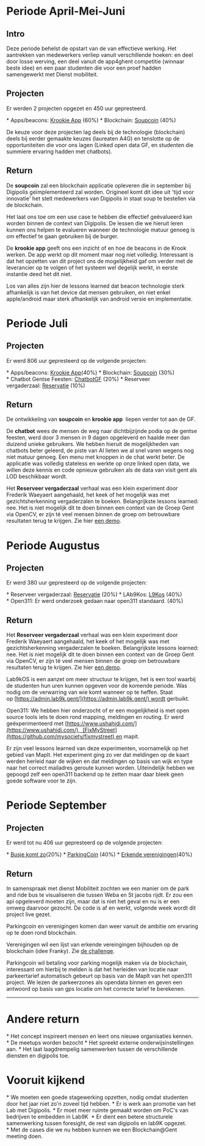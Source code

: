 # Periode April-Mei-Juni

## Intro 

Deze periode behelst de opstart van de van effectieve werking. Het aantrekken van medewerkers verliep vanuit verschillende hoeken: en deel door losse werving, een deel vanuit de app4ghent competitie (winnaar beste idee) en een paar studenten die voor een proef hadden samengewerkt met Dienst mobiliteit. 

## Projecten 

Er werden 2 projecten opgezet en 450 uur gepresteerd.

* Apps/beacons: [Krookie App](https://github.com/lab9k/Krookie) (60%)
* Blockchain: [Soupcoin](https://github.com/lab9k/SoupCoin) (40%)

De keuze voor deze projecten lag deels bij de technologie (blockchain) deels bij eerder gemaakte keuzes (laureaten A4G) en tenslotte op de opportuniteiten die voor ons lagen (Linked open data GF, en studenten die summiere ervaring hadden met chatbots).

## Return

De **soupcoin** zal een blockchain applicatie opleveren die in september bij Digipolis geïmplementeerd zal worden. Origineel komt dit idee uit 'tijd voor innovatie' het stelt medewerkers van Digipolis in staat soup te bestellen via de blockchain. 

Het laat ons toe om een use case te hebben die effectief geëvalueerd kan worden binnen de context van Digipolis. De lessen die we hieruit leren kunnen ons helpen te evalueren wanneer de technologie matuur genoeg is om effectief te gaan gebruiken bij de burger. 

De **krookie app** geeft ons een inzicht of en hoe de beacons in de Krook werken. De app werkt op dit moment maar nog niet volledig. Interessant is dat het opzetten van dit project ons de mogelijkheid gaf om verder met de leverancier op te volgen of het systeem wel degelijk werkt, in eerste instantie deed het dit niet. 

Los van alles zijn hier de lessons learned dat beacon technologie sterk afhankelijk is van het device dat mensen gebruiken, en niet enkel apple/android maar sterk afhankelijk van android versie en implementatie. 

# Periode Juli

## Projecten 
Er werd 806 uur gepresteerd op de volgende projecten:  

* Apps/beacons: [Krookie App](https://github.com/lab9k/Krookie)(40%)
* Blockchain: [Soupcoin](https://github.com/lab9k/SoupCoin) (30%)
* Chatbot Gentse Feesten: [ChatbotGF](https://github.com/lab9k/ChatbotGF) (20%)
* Reserveer vergaderzaal: [Reservatie](https://github.com/lab9k/reservatie_OpenCV) (10%)

## Return

De ontwikkeling van **soupcoin** en **krookie app**  liepen verder tot aan de GF. 

De **chatbot** wees de mensen de weg naar dichtbijzijnde podia op de gentse feesten, werd door 3 mensen in 9 dagen opgeleverd en haalde meer dan duizend unieke gebruikers. We hebben hieruit de mogelijkheden van chatbots beter geleerd, de piste van AI lieten we al snel varen wegens nog niet matuur genoeg. Een menu met knoppen in de chat werkt beter. De applicatie was volledig stateless en werkte op onze linked open data, we willen deze kennis en code opnieuw gebruiken als de data van visit gent als LOD beschikbaar wordt. 

Het **Reserveer vergaderzaal** verhaal was een klein experiment door Frederik Waeyaert aangehaald, het keek of het mogelijk was met gezichtsherkenning vergaderzalen te boeken. Belangrijkste lessons learned: nee. Het is niet mogelijk dit te doen binnen een context van de Groep Gent via OpenCV, er zijn té veel mensen binnen de groep om betrouwbare resultaten terug te krijgen. Zie hier [een demo](https://www.youtube.com/watch?v=giro7kRbgkc).

# Periode Augustus

## Projecten 
Er werd 380 uur gepresteerd op de volgende projecten:  

* Reserveer vergaderzaal: [Reservatie](https://github.com/lab9k/reservatie_OpenCV) (20%)
* LAb9Kos: [L9Kos](https://github.com/lab9k/lab9kos) (40%)
* Open311: Er werd onderzoek gedaan naar open311 standaard. (40%)

## Return

Het **Reserveer vergaderzaal** verhaal was een klein experiment door Frederik Waeyaert aangehaald, het keek of het mogelijk was met gezichtsherkenning vergaderzalen te boeken. Belangrijkste lessons learned: nee. Het is niet mogelijk dit te doen binnen een context van de Groep Gent via OpenCV, er zijn té veel mensen binnen de groep om betrouwbare resultaten terug te krijgen. Zie hier [een demo](https://www.youtube.com/watch?v=giro7kRbgkc).

Lab9kOS is een aanzet om meer structuur te krijgen, het is een tool waarbij de studenten hun uren kunnen opgeven voor de komende periode. Was nodig om de verwarring van wie komt wanneer op te heffen. Staat op [https://admin.lab9k.gent/](https://admin.lab9k.gent/) wordt gerbuikt. 

Open311: We hebben hier onderzocht of er een mogelijkheid is met open source tools iets te doen rond mapping, meldingen en routing. Er werd geëxperimenteerd met [https://www.ushahidi.com/](https://www.ushahidi.com/),  [FixMyStreet](https://github.com/mysociety/fixmystreet) en mapit.

Er zijn veel lessons learned van deze experimenten, voornamelijk op het gebied van MapIt. Het experiment ging zo ver dat meldingen op de kaart werden herleid naar de wijken en dat meldingen op basis van wijk en type naar het correct mailadres geroute kunnen worden. Uiteindelijk hebben we gepoogd zelf een open311 backend op te zetten maar daar bleek geen goede software voor te zijn.

# Periode September

## Projecten
Er werd tot nu 406 uur gepresteerd op de volgende projecten:  

* [Busje komt zo](https://github.com/lab9k/BusjeKomtZo)(20%)
* [ParkingCoin](https://github.com/lab9k/Parking) (40%)
* [Erkende verenigingen](https://github.com/lab9k/Verenigingen)(40%)

## Return

In samenspraak met dienst Mobiliteit zochten we een manier om de park and ride bus te visualiseren die tussen Weba en St jacobs rijdt. Er zou een api opgeleverd moeten zijn, maar dat is niet het geval en nu is er een omweg daarvoor gezocht. De code is af en werkt, volgende week wordt dit project live gezet.

Parkingcoin en verenigingen komen dan weer vanuit de ambitie om ervaring op te doen rond blockchain. 

Verenigingen wil een lijst van erkende vereingingen bijhouden op de blockchain (idee Franky). Zie [de challenge](https://github.com/lab9k/Verenigingen/blob/develop/README.md).

Parkingcoin wil betaling voor parking mogelijk maken via de blockchain, interessant om hierbij te melden is dat het herleiden van locatie naar parkeertarief automatisch gebeurt op basis van de MapIt van het open311 project. We lezen de parkeerzones als opendata binnen en geven een antwoord op basis van gps locatie om het correcte tarief te berekenen.

----

# Andere return

* Het concept inspireert mensen en leert ons nieuwe organisaties kennen.
* De meetups worden bezocht
* Het spreekt externe onderwijsinstellingen aan.
* Het laat laagdrempelig samenwerken tussen de verschillende diensten en digipolis toe.

# Vooruit kijkend

* We moeten een goede stagewerking opzetten, nodig omdat studenten door het jaar niet zo'n zoveel tijd hebben.
* Er is werk aan promotie van het Lab met Digipolis.
* Er moet meer ruimte gemaakt worden om PoC's van bedrijven te embedden in Lab9K 
* Er dient een betere structurele samenwerking tussen foresight, de rest van digipolis en lab9K opgezet.
* Met de cases die we nu hebben kunnen we een Blockchain@Gent meeting doen.
